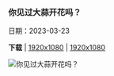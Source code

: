 ### 你见过大蒜开花吗？

日期：2023-03-23

**下载**  |  [1920x1080](https://cn.bing.com/th?id=OHR.WildGarlic_ZH-CN6787340186_1920x1080.jpg)  |  [1920x1080](https://cn.bing.com/th?id=OHR.WildGarlic_ZH-CN6787340186_UHD.jpg)

![你见过大蒜开花吗？](https://cn.bing.com/th?id=OHR.WildGarlic_ZH-CN6787340186_1920x1080.jpg "盛开的熊蒜，海尼希国家公园，德国 (© Frank Sommariva/Getty Images)")

